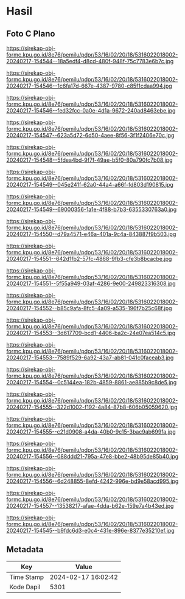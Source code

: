 # Hasil

## Foto C Plano

https://sirekap-obj-formc.kpu.go.id/8e76/pemilu/pdpr/53/16/02/20/18/5316022018002-20240217-154544--18a5edf4-d8cd-480f-948f-75c7783e6b7c.jpg

https://sirekap-obj-formc.kpu.go.id/8e76/pemilu/pdpr/53/16/02/20/18/5316022018002-20240217-154546--1c6fa17d-667e-4387-9780-c85f1cdaa994.jpg

https://sirekap-obj-formc.kpu.go.id/8e76/pemilu/pdpr/53/16/02/20/18/5316022018002-20240217-154546--fed32fcc-0a0e-4d1a-9672-240ad8463ebe.jpg

https://sirekap-obj-formc.kpu.go.id/8e76/pemilu/pdpr/53/16/02/20/18/5316022018002-20240217-154547--623a5d72-6d50-4aee-8f56-3f1f2406e70c.jpg

https://sirekap-obj-formc.kpu.go.id/8e76/pemilu/pdpr/53/16/02/20/18/5316022018002-20240217-154548--5fdea4bd-9f7f-49ae-b5f0-80a790fc7b08.jpg

https://sirekap-obj-formc.kpu.go.id/8e76/pemilu/pdpr/53/16/02/20/18/5316022018002-20240217-154549--045e241f-62a0-44a4-a66f-fd803d190815.jpg

https://sirekap-obj-formc.kpu.go.id/8e76/pemilu/pdpr/53/16/02/20/18/5316022018002-20240217-154549--69000356-1a1e-4f88-b7b3-6355330763a0.jpg

https://sirekap-obj-formc.kpu.go.id/8e76/pemilu/pdpr/53/16/02/20/18/5316022018002-20240217-154550--d79a4571-e46a-401a-9c4a-843887f9b503.jpg

https://sirekap-obj-formc.kpu.go.id/8e76/pemilu/pdpr/53/16/02/20/18/5316022018002-20240217-154551--642d1fb2-57fc-4868-9fb3-cfe3b8bcacbe.jpg

https://sirekap-obj-formc.kpu.go.id/8e76/pemilu/pdpr/53/16/02/20/18/5316022018002-20240217-154551--5f55a949-03af-4286-9e00-249823316308.jpg

https://sirekap-obj-formc.kpu.go.id/8e76/pemilu/pdpr/53/16/02/20/18/5316022018002-20240217-154552--b85c9afa-8fc5-4a09-a535-196f7b25c68f.jpg

https://sirekap-obj-formc.kpu.go.id/8e76/pemilu/pdpr/53/16/02/20/18/5316022018002-20240217-154553--3d617709-bcd1-4406-ba2c-24e07ea514c5.jpg

https://sirekap-obj-formc.kpu.go.id/8e76/pemilu/pdpr/53/16/02/20/18/5316022018002-20240217-154553--7589f529-6a92-43a7-ab81-041c0faceab3.jpg

https://sirekap-obj-formc.kpu.go.id/8e76/pemilu/pdpr/53/16/02/20/18/5316022018002-20240217-154554--0c5144ea-182b-4859-8861-ae885b9c8de5.jpg

https://sirekap-obj-formc.kpu.go.id/8e76/pemilu/pdpr/53/16/02/20/18/5316022018002-20240217-154555--322d1002-f192-4a84-87b8-606b05059620.jpg

https://sirekap-obj-formc.kpu.go.id/8e76/pemilu/pdpr/53/16/02/20/18/5316022018002-20240217-154555--c21d0908-a4da-40b0-9c15-3bac9ab699fa.jpg

https://sirekap-obj-formc.kpu.go.id/8e76/pemilu/pdpr/53/16/02/20/18/5316022018002-20240217-154556--088ddd21-795a-47e8-bbe2-48b95de85b40.jpg

https://sirekap-obj-formc.kpu.go.id/8e76/pemilu/pdpr/53/16/02/20/18/5316022018002-20240217-154556--6d248855-8efd-4242-996e-bd9e58acd995.jpg

https://sirekap-obj-formc.kpu.go.id/8e76/pemilu/pdpr/53/16/02/20/18/5316022018002-20240217-154557--13538217-afae-4dda-b62e-159e7a4b43ed.jpg

https://sirekap-obj-formc.kpu.go.id/8e76/pemilu/pdpr/53/16/02/20/18/5316022018002-20240217-154545--b9fdc6d3-e0c4-431e-896e-8377e35210ef.jpg


## Metadata

| Key        | Value               |
| ---------- | ------------------- |
| Time Stamp | 2024-02-17 16:02:42 |
| Kode Dapil | 5301                |




